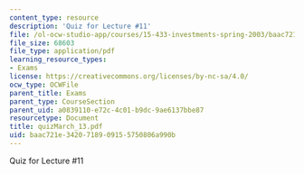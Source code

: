 ```yaml
---
content_type: resource
description: 'Quiz for Lecture #11'
file: /ol-ocw-studio-app/courses/15-433-investments-spring-2003/baac721e3420718909155750806a990b_quizMarch_13.pdf
file_size: 68603
file_type: application/pdf
learning_resource_types:
- Exams
license: https://creativecommons.org/licenses/by-nc-sa/4.0/
ocw_type: OCWFile
parent_title: Exams
parent_type: CourseSection
parent_uid: a0839110-e72c-4c01-b9dc-9ae6137bbe87
resourcetype: Document
title: quizMarch_13.pdf
uid: baac721e-3420-7189-0915-5750806a990b
---
```

Quiz for Lecture #11